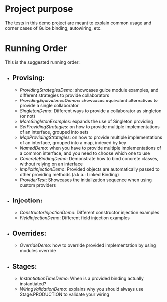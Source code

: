 # Project purpose

The tests in this demo project are meant to explain common usage and corner cases of Guice binding, autowiring, etc.

# Running Order

This is the suggested running order:

* ## Provising:
    * _ProvidingStrategiesDemo_: showcases guice module examples, and different strategies to provide collaborators
    * _ProvidingEquivalenceDemos_: showcases equivalent alternatives to provide a single collaborator
    * _SingletonDemo_: Different ways to provide a collaborator as singleton (or not)
    * _MoreSingletonExamples_: expands the use of Singleton providing
    * _SetProvidingStrategies_: on how to provide multiple implementations of an interface, grouped into sets
    * _MapProvidingStrategies_: on how to provide multiple implementations of an interface, grouped into a map, indexed by key
    * _NamedDemo_: when you have to provide multiple implementations of a common interface, and you need to choose which one to use
    * _ConcreteBindingDemo_: Demonstrate how to bind concrete classes, without relying on an interface
    * _ImplicitInjectionDemo_: Provided objects are automatically passed to other providing methods (a.k.a.: Linked Binding)
    * _ProviderTest_: Showcases the initialization sequence when using custom providers
* ## Injection:
    * _ConstructorInjectionDemo_: Different constructor injection examples
    * _FieldInjectionDemo_: Different field injection examples
* ## Overrides:
    * _OverrideDemo_: how to override provided implementation by using modules override
* ## Stages:
    * _InstantiationTimeDemo_: When is a provided binding actually instantiated?
    * _WiringValidationDemo_: explains why you should always use Stage.PRODUCTION to validate your wiring